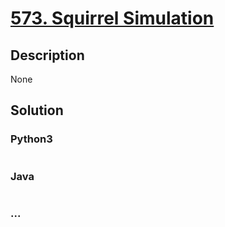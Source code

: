# [573. Squirrel Simulation](https://leetcode.com/problems/squirrel-simulation)

## Description
None


## Solution
<!-- Type common method here -->


### Python3
<!-- Type special method here -->

```python

```

### Java
<!-- Type special method here -->

```java

```

### ...
```

```

